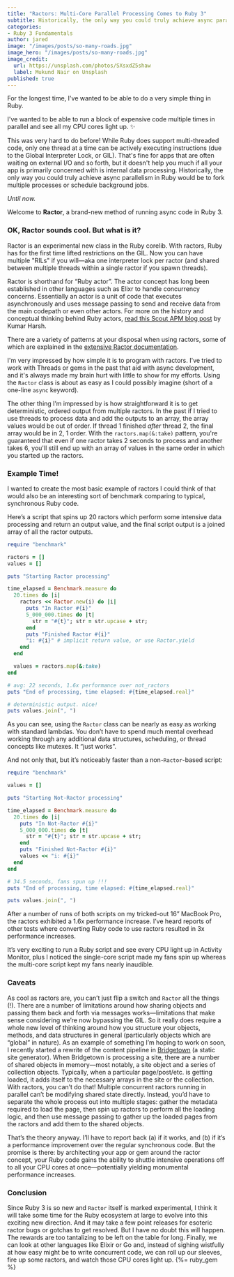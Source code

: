 ```yaml
---
title: "Ractors: Multi-Core Parallel Processing Comes to Ruby 3"
subtitle: Historically, the only way you could truly achieve async parallelism in Ruby would be to fork multiple processes or schedule background jobs. Until now.
categories:
- Ruby 3 Fundamentals
author: jared
image: "/images/posts/so-many-roads.jpg"
image_hero: "/images/posts/so-many-roads.jpg"
image_credit:
  url: https://unsplash.com/photos/SXsxdZ5shaw
  label: Mukund Nair on Unsplash
published: true
---
```


For the longest time, I've wanted to be able to do a very simple thing in Ruby.

I've wanted to be able to run a block of expensive code multiple times in parallel and see all my CPU cores light up. ✨

This was very hard to do before! While Ruby does support multi-threaded code, only one thread at a time can be actively executing instructions (due to the Global Interpreter Lock, or GIL). That's fine for apps that are often waiting on external I/O and so forth, but it doesn't help you much if all your app is primarily concerned with is internal data processing. Historically, the only way you could truly achieve async parallelism in Ruby would be to fork multiple processes or schedule background jobs.

_Until now._

Welcome to **Ractor**, a brand-new method of running async code in Ruby 3.

### OK, Ractor sounds cool. But what is it?

Ractor is an experimental new class in the Ruby corelib. With ractors, Ruby has for the first time lifted restrictions on the GIL. Now you can have multiple "RILs" if you will—aka one interpreter lock per ractor (and shared between multiple threads within a single ractor if you spawn threads).

Ractor is shorthand for “Ruby actor”. The actor concept has long been established in other languages such as Elixr to handle concurrency concerns. Essentially an actor is a unit of code that executes asynchronously and uses message passing to send and receive data from the main codepath or even other actors. For more on the history and conceptual thinking behind Ruby actors, [read this Scout APM blog post](https://scoutapm.com/blog/ruby-ractor) by Kumar Harsh.

There are a variety of patterns at your disposal when using ractors, some of which are explained in the [extensive Ractor documentation](https://docs.ruby-lang.org/en/3.0.0/doc/ractor_md.html#label-Examples).

I'm very impressed by how simple it is to program with ractors. I've tried to work with Threads or gems in the past that aid with async development, and it's always made my brain hurt with little to show for my efforts. Using the `Ractor` class is about as easy as I could possibly imagine (short of a one-line `async` keyword).

The other thing I’m impressed by is how straightforward it is to get deterministic, ordered output from multiple ractors. In the past if I tried to use threads to process data and add the outputs to an array, the array values would be out of order. If thread 1 finished _after_ thread 2, the final array would be in 2, 1 order. With the `ractors.map(&:take)` pattern, you're guaranteed that even if one ractor takes 2 seconds to process and another takes 6, you'll still end up with an array of values in the same order in which you started up the ractors.

### Example Time!

I wanted to create the most basic example of ractors I could think of that would also be an interesting sort of benchmark comparing to typical, synchronous Ruby code.

Here’s a script that spins up 20 ractors which perform some intensive data processing and return an output value, and the final script output is a joined array of all the ractor outputs.

```ruby
require "benchmark"

ractors = []
values = []

puts "Starting Ractor processing"

time_elapsed = Benchmark.measure do
  20.times do |i|
    ractors << Ractor.new(i) do |i|
      puts "In Ractor #{i}"
      5_000_000.times do |t|
        str = "#{t}"; str = str.upcase + str;
      end
      puts "Finished Ractor #{i}"
      "i: #{i}" # implicit return value, or use Ractor.yield
    end
  end

  values = ractors.map(&:take)
end

# avg: 22 seconds, 1.6x performance over not_ractors
puts "End of processing, time elapsed: #{time_elapsed.real}"

# deterministic output. nice!
puts values.join(", ")
```

As you can see, using the `Ractor` class can be nearly as easy as working with standard lambdas. You don’t have to spend much mental overhead working through any additional data structures, scheduling, or thread concepts like mutexes. It “just works”.

And not only that, but it’s noticeably faster than a non-`Ractor`-based script:

```ruby
require "benchmark"

values = []

puts "Starting Not-Ractor processing"

time_elapsed = Benchmark.measure do
  20.times do |i|
    puts "In Not-Ractor #{i}"
    5_000_000.times do |t|
      str = "#{t}"; str = str.upcase + str;
    end
    puts "Finished Not-Ractor #{i}"
    values << "i: #{i}"
  end
end

# 34.5 seconds, fans spun up !!!
puts "End of processing, time elapsed: #{time_elapsed.real}"

puts values.join(", ")
```

After a number of runs of both scripts on my tricked-out 16” MacBook Pro, the ractors exhibited a 1.6x performance increase. I’ve heard reports of other tests where converting Ruby code to use ractors resulted in 3x performance increases.

It’s very exciting to run a Ruby script and see every CPU light up in Activity Monitor, plus I noticed the single-core script made my fans spin up whereas the multi-core script kept my fans nearly inaudible.

### Caveats

As cool as ractors are, you can’t just flip a switch and `Ractor` all the things (!). There are a number of limitations around how sharing objects and passing them back and forth via messages works—limitations that make sense considering we’re now bypassing the GIL. So it really does require a whole new level of thinking around how you structure your objects, methods, and data structures in general (particularly objects which are “global” in nature). As an example of something I’m hoping to work on soon, I recently started a rewrite of the content pipeline in [Bridgetown](https://www.bridgetownrb.com) (a static site generator). When Bridgetown is processing a site, there are a number of shared objects in memory—most notably, a site object and a series of collection objects. Typically, when a particular page/post/etc. is getting loaded, it adds itself to the necessary arrays in the site or the collection. With ractors, you can’t do that! Multiple concurrent ractors running in parallel can’t be modifying shared state directly. Instead, you’d have to separate the whole process out into multiple stages: gather the metadata required to load the page, then spin up ractors to perform all the loading logic, and then use message passing to gather up the loaded pages from the ractors and add them to the shared objects.

That’s the theory anyway. I’ll have to report back (a) if it works, and (b) if it’s a performance improvement over the regular synchronous code. But the promise is there: by architecting your app or gem around the ractor concept, your Ruby code gains the ability to shuttle intensive operations off to all your CPU cores at once—potentially yielding monumental performance increases.

### Conclusion

Since Ruby 3 is so new and `Ractor` itself is marked experimental, I think it will take some time for the Ruby ecosystem at large to evolve into this exciting new direction. And it may take a few point releases for esoteric ractor bugs or gotchas to get resolved. But I have no doubt this will happen. The rewards are too tantalizing to be left on the table for long. Finally, we can look at other languages like Elixir or Go and, instead of sighing wistfully at how easy might be to write concurrent code, we can roll up our sleeves, fire up some ractors, and watch those CPU cores light up. {%= ruby_gem %}